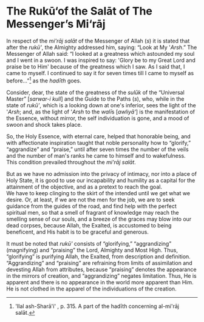 The Rukū‘of the Salāt of The Messenger’s Mi‘rāj
===============================================

In respect of the *mi'rāj salāt* of the Messenger of Allah (*s*) it is
stated that after the *rukū'*, the Almighty addressed him, saying: “Look
at My '*Arsh*.” The Messenger of Allah said: “I looked at a greatness
which astounded my soul and I went in a swoon. I was inspired to say:
'Glory be to my Great Lord and praise be to Him' because of the
greatness which I saw. As I said that, I came to myself. I continued to
say it for seven times till I came to myself as before…”[^1] as the
*hadīth* goes.

Consider, dear, the state of the greatness of the *sulūk* of the
“Universal Master” [*sarwar-i kull*] and the Guide to the Paths (*s*),
who, while in the state of *rukū'*, which is a looking down at one's
inferior, sees the light of the '*Arsh*; and, as the light of '*Arsh* to
the *walī*s [*awliyā'*] is the manifestation of the Essence, without
mirror, the self individuation is gone, and a mood of swoon and shock
takes place.

So, the Holy Essence, with eternal care, helped that honorable being,
and with affectionate inspiration taught that noble personality how to
“glorify,” “aggrandize” and “praise,” until after seven times the number
of the veils and the number of man's ranks he came to himself and to
wakefulness. This condition prevailed throughout the *mi'rāj salāt*.

But as we have no admission into the privacy of intimacy, nor into a
place of Holy State, it is good to use our incapability and humility as
a capital for the attainment of the objective, and as a pretext to reach
the goal.  
 We have to keep clinging to the skirt of the intended until we get what
we desire. Or, at least, if we are not the men for the job, we are to
seek guidance from the guides of the road, and find help with the
perfect spiritual men, so that a smell of fragrant of knowledge may
reach the smelling sense of our souls, and a breeze of the graces may
blow into our dead corpses, because Allah, the Exalted, is accustomed to
being beneficent, and His habit is to be graceful and generous.

It must be noted that *rukū'* consists of “glorifying,” “aggrandizing”
(magnifying) and “praising” the Lord, Almighty and Most High. Thus,
“glorifying” is purifying Allah, the Exalted, from description and
definition. “Aggrandizing” and “praising” are refraining from limits of
assimilation and devesting Allah from attributes, because “praising”
denotes the appearance in the mirrors of creation, and “aggrandizing”
negates limitation. Thus, He is apparent and there is no appearance in
the world more apparent than Him. He is not clothed in the apparel of
the individuations of the creation.

[^1]: 'Ilal ash-Sharā'i' , p. 315. A part of the hadīth concerning
al-mi'rāj salāt.


